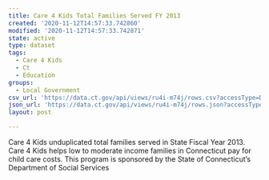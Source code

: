 ```yaml
---
title: Care 4 Kids Total Families Served FY 2013
created: '2020-11-12T14:57:33.742860'
modified: '2020-11-12T14:57:33.742871'
state: active
type: dataset
tags:
  - Care 4 Kids
  - Ct
  - Education
groups:
  - Local Government
csv_url: 'https://data.ct.gov/api/views/ru4i-m74j/rows.csv?accessType=DOWNLOAD'
json_url: 'https://data.ct.gov/api/views/ru4i-m74j/rows.json?accessType=DOWNLOAD'
layout: post

---
```

Care 4 Kids unduplicated total families served in State Fiscal Year 2013. Care 4 Kids helps low to moderate income families in Connecticut pay for child care costs. This program is sponsored by the State of Connecticut’s Department of Social Services
